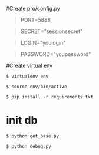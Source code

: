 #Create pro/config.py

> PORT=5888

> SECRET="sessionsecret"


> LOGIN="youlogin"


> PASSWORD="youpassword"


#Create virtual env

`$ virtualenv env`

`$ source env/bin/active`

`$ pip install -r requirements.txt`


# init db
`$ python get_base.py`

`$ python debug.py`